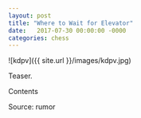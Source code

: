 ```yaml
---
layout: post
title: "Where to Wait for Elevator"
date:   2017-07-30 00:00:00 -0000
categories: chess
---
```


![kdpv]({{ site.url }}/images/kdpv.jpg)

Teaser.

<!--more-->

Contents

Source: rumor
